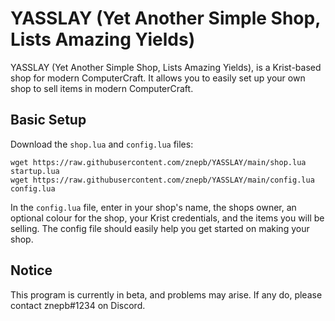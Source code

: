 # YASSLAY (Yet Another Simple Shop, Lists Amazing Yields)

YASSLAY (Yet Another Simple Shop, Lists Amazing Yields), is a Krist-based shop for modern ComputerCraft. It allows you to easily set up your own shop to sell items in modern ComputerCraft.

## Basic Setup

Download the `shop.lua` and `config.lua` files:

```
wget https://raw.githubusercontent.com/znepb/YASSLAY/main/shop.lua startup.lua
wget https://raw.githubusercontent.com/znepb/YASSLAY/main/config.lua config.lua
```

In the `config.lua` file, enter in your shop's name, the shops owner, an optional colour for the shop, your Krist credentials, and the items you will be selling. The config file should easily help you get started on making your shop.

## Notice

This program is currently in beta, and problems may arise. If any do, please contact znepb#1234 on Discord.
